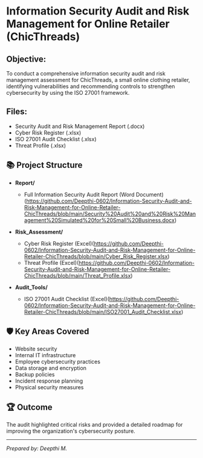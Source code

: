 # Information Security Audit and Risk Management for Online Retailer (ChicThreads)

## Objective:
To conduct a comprehensive information security audit and risk management assessment for ChicThreads, a small online clothing retailer, identifying vulnerabilities and recommending controls to strengthen cybersecurity by using the ISO 27001 framework.

## Files:
- Security Audit and Risk Management Report (.docx)
- Cyber Risk Register (.xlsx)
- ISO 27001 Audit Checklist (.xlsx)
- Threat Profile (.xlsx)

## 📚 Project Structure

- **Report/**
  - Full Information Security Audit Report (Word Document)(https://github.com/Deepthi-0602/Information-Security-Audit-and-Risk-Management-for-Online-Retailer-ChicThreads/blob/main/Security%20Audit%20and%20Risk%20Management%20Simulated%20for%20Small%20Business.docx)
- **Risk_Assessment/**
  - Cyber Risk Register (Excel)(https://github.com/Deepthi-0602/Information-Security-Audit-and-Risk-Management-for-Online-Retailer-ChicThreads/blob/main/Cyber_Risk_Register.xlsx)
  - Threat Profile (Excel)(https://github.com/Deepthi-0602/Information-Security-Audit-and-Risk-Management-for-Online-Retailer-ChicThreads/blob/main/Threat_Profile.xlsx)

- **Audit_Tools/**
  - ISO 27001 Audit Checklist (Excel)(https://github.com/Deepthi-0602/Information-Security-Audit-and-Risk-Management-for-Online-Retailer-ChicThreads/blob/main/ISO27001_Audit_Checklist.xlsx)

## 🛡️ Key Areas Covered

- Website security
- Internal IT infrastructure
- Employee cybersecurity practices
- Data storage and encryption
- Backup policies
- Incident response planning
- Physical security measures

## 🏆 Outcome

The audit highlighted critical risks and provided a detailed roadmap for improving the organization's cybersecurity posture.

---

*Prepared by: Deepthi M.*
